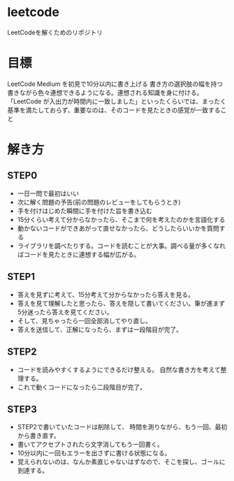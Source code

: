 # leetcode
LeetCodeを解くためのリポジトリ

# 目標
LeetCode Medium を初見で10分以内に書き上げる
書き方の選択肢の幅を持つ
書きながら色々連想できるようになる。連想される知識を身に付ける。
「LeetCode が入出力が時間内に一致しました」といったくらいでは、まったく基準を満たしておらず、重要なのは、そのコードを見たときの感覚が一致すること

# 解き方
## STEP0
- 一日一問で最初はいい
- 次に解く問題の予告(前の問題のレビューをしてもらうとき)
- 手を付けはじめた瞬間に手を付けた旨を書き込む
- 15分くらい考えて分からなかったら、そこまで何を考えたのかを言語化する
- 動かないコードができあがって直せなかったら、どうしたらいいかを質問する
- ライブラリを調べたりする。コードを読むことが大事。調べる量が多くなればコードを見たときに連想する幅が広がる。

## STEP1
- 答えを見ずに考えて、15分考えて分からなかったら答えを見る。
- 答えを見て理解したと思ったら、答えを隠して書いてください。筆が進まず5分迷ったら答えを見てください。
- そして、見ちゃったら一回全部消してやり直し。
- 答えを送信して、正解になったら、まずは一段階目が完了。
## STEP2
- コードを読みやすくするようにできるだけ整える。 自然な書き方を考えて整理する。
- これで動くコードになったら二段階目が完了。

## STEP3
- STEP2で書いていたコードは削除して、 時間を測りながら、もう一回、最初から書き直す。
- 書いてアクセプトされたら文字消してもう一回書く。
- 10分以内に一回もエラーを出さずに書ける状態になる。
- 覚えられないのは、なんか素直じゃないはずなので、そこを探し、ゴールに到達する。
